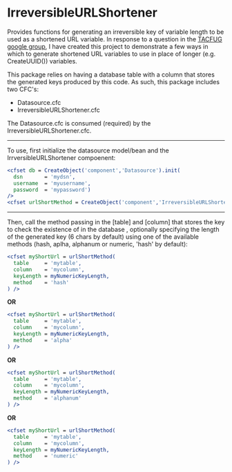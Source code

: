 IrreversibleURLShortener
========================

Provides functions for generating an irreversible key of variable length to be used as a shortened URL variable. In response to a question in the [TACFUG google group](https://groups.google.com/forum/#!msg/tacfug/d4mFhPLzFUU/ezbeMV539XkJ), I have created this project to demonstrate a few ways in which to generate shortened URL variables to use in place of longer (e.g. CreateUUID()) variables.

This package relies on having a database table with a column that stores the generated keys produced by this code. As such, this package includes two CFC's:

* Datasource.cfc
* IrreversibleURLShortener.cfc

The Datasource.cfc is consumed (required) by the IrreversibleURLShortener.cfc.

--------------

To use, first initialize the datasource model/bean and the IrrversibleURLShortener compoenent:

```ColdFusion
<cfset db = CreateObject('component','Datasource').init(
  dsn       = 'mydsn', 
  username  = 'myusername', 
  password  = 'mypassword') 
/>
<cfset urlShortMethod = CreateObject('component','IrreversibleURLShortener').init(datasource = db) />
```

-----------

Then, call the method passing in the [table] and [column] that stores the key to check the existence of in the database , optionally specifying the length of the generated key (6 chars by default) using one of the available methods (hash, aplha, alphanum or numeric, 'hash' by default):


```ColdFusion
<cfset myShortUrl = urlShortMethod(
  table     = 'mytable',
  column    = 'mycolumn',
  keyLength = myNumericKeyLength,
  method    = 'hash'
) />
```

**OR**

```ColdFusion
<cfset myShortUrl = urlShortMethod(
  table     = 'mytable',
  column    = 'mycolumn',
  keyLength = myNumericKeyLength,
  method    = 'alpha'
) />
```

**OR**

```ColdFusion
<cfset myShortUrl = urlShortMethod(
  table     = 'mytable',
  column    = 'mycolumn',
  keyLength = myNumericKeyLength,
  method    = 'alphanum'
) />
```

**OR**

```ColdFusion
<cfset myShortUrl = urlShortMethod(
  table     = 'mytable',
  column    = 'mycolumn',
  keyLength = myNumericKeyLength,
  method    = 'numeric'
) />
```
